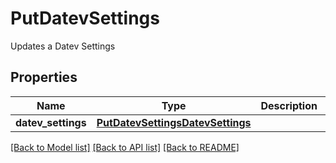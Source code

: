 # PutDatevSettings

Updates a Datev Settings
## Properties
Name | Type | Description | Notes
------------ | ------------- | ------------- | -------------
**datev_settings** | [**PutDatevSettingsDatevSettings**](PutDatevSettingsDatevSettings.md) |  | [optional] 

[[Back to Model list]](../README.md#documentation-for-models) [[Back to API list]](../README.md#documentation-for-api-endpoints) [[Back to README]](../README.md)


